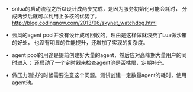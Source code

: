 


* snlua的启动流程之所以设计成两步完成，是因为服务初始化可能会耗时，
分成两步后就可以利用上多核的优势了。
http://blog.codingnow.com/2013/06/skynet_watchdog.html

* 云风的agent pool并没有设计成可回收的，理由是这样做就浪费了Lua做沙箱的好处，
也没有明显的性能提升，还增加了实现的复杂度。

* agent pool的用途是提前创建好大量的agent，然后应对高峰期大量用户的同时进入；
还启动了一个定时器来检查agent池是否枯竭，定期补充。

* 做压力测试的时候需要注意这个问题。测试创建一定数量agent的耗时，使用agent池。

